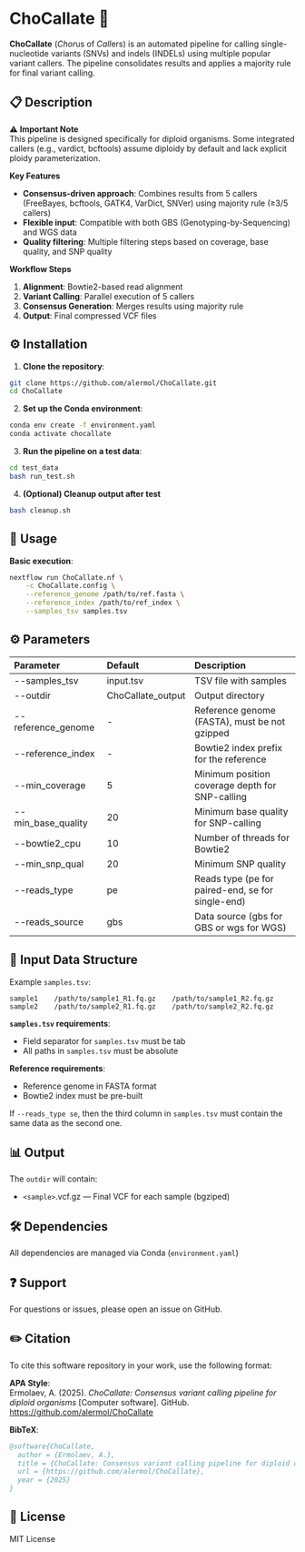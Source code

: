 # ChoCallate 🍫

**ChoCallate** (*Chor*us of *Call*ers) is an automated pipeline for calling single-nucleotide variants (SNVs) and indels (INDELs) using multiple popular variant callers. The pipeline consolidates results and applies a majority rule for final variant calling.

## 📋 Description

⚠️ **Important Note**  
This pipeline is designed specifically for diploid organisms. Some integrated callers (e.g., vardict, bcftools) assume diploidy by default and lack explicit ploidy parameterization.

**Key Features**
- **Consensus-driven approach**: Combines results from 5 callers (FreeBayes, bcftools, GATK4, VarDict, SNVer) using majority rule (≥3/5 callers)
- **Flexible input**: Compatible with both GBS (Genotyping-by-Sequencing) and WGS data
- **Quality filtering**: Multiple filtering steps based on coverage, base quality, and SNP quality

**Workflow Steps**
1. **Alignment**: Bowtie2-based read alignment
2. **Variant Calling**: Parallel execution of 5 callers
3. **Consensus Generation**: Merges results using majority rule
4. **Output**: Final compressed VCF files


## ⚙️ Installation

1. **Clone the repository**:
```bash
git clone https://github.com/alermol/ChoCallate.git
cd ChoCallate
```
2. **Set up the Conda environment**:
```bash
conda env create -f environment.yaml
conda activate chocallate
```
3. **Run the pipeline on a test data**:
```bash
cd test_data
bash run_test.sh
```
4. **(Optional) Cleanup output after test**
```bash
bash cleanup.sh
```

## 🚀 Usage
**Basic execution**:
```bash
nextflow run ChoCallate.nf \
    -c ChoCallate.config \
    --reference_genome /path/to/ref.fasta \
    --reference_index /path/to/ref_index \
    --samples_tsv samples.tsv
```

## ⚙️ Parameters
| Parameter | Default | Description |
| :-------- | :------- | :---------- |
|--samples_tsv	|input.tsv|	TSV file with samples|
|--outdir	|ChoCallate_output|	Output directory|
|--reference_genome	|-|	Reference genome (FASTA), must be not gzipped|
|--reference_index	|-	|Bowtie2 index prefix for the reference|
|--min_coverage|	5|	Minimum position coverage depth for SNP-calling|
|--min_base_quality	|20	|Minimum base quality for SNP-calling|
|--bowtie2_cpu	|10	|Number of threads for Bowtie2|
|--min_snp_qual	|20	|Minimum SNP quality|
|--reads_type	|pe	|Reads type (pe for paired-end, se for single-end)|
|--reads_source	|gbs|	Data source (gbs for GBS or wgs for WGS)|


## 📂 Input Data Structure
Example `samples.tsv`:    
```text
sample1    /path/to/sample1_R1.fq.gz    /path/to/sample1_R2.fq.gz
sample2    /path/to/sample2_R1.fq.gz    /path/to/sample2_R2.fq.gz
````

**`samples.tsv` requirements**:
- Field separator for `samples.tsv` must be tab
- All paths in `samples.tsv` must be absolute

**Reference requirements**:
- Reference genome in FASTA format
- Bowtie2 index must be pre-built

If `--reads_type se`, then the third column in `samples.tsv` must contain the same data as the second one.


## 📊 Output
The `outdir` will contain:
- `<sample>`.vcf.gz — Final VCF for each sample (bgziped)


## 🛠️ Dependencies
All dependencies are managed via Conda (`environment.yaml`)


## ❓ Support
For questions or issues, please open an issue on GitHub.


## ✏️ Citation

To cite this software repository in your work, use the following format:

**APA Style**:  
Ermolaev, A. (2025). *ChoCallate: Consensus variant calling pipeline for diploid organisms* \[Computer software\]. GitHub. https://github.com/alermol/ChoCallate

**BibTeX**:  
```bibtex
@software{ChoCallate,
  author = {Ermolaev, A.},
  title = {ChoCallate: Consensus variant calling pipeline for diploid organisms},
  url = {https://github.com/alermol/ChoCallate},
  year = {2025}
}
```

## 📜 License
MIT License

